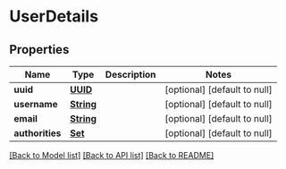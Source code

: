 # UserDetails
## Properties

Name | Type | Description | Notes
------------ | ------------- | ------------- | -------------
**uuid** | [**UUID**](UUID.md) |  | [optional] [default to null]
**username** | [**String**](string.md) |  | [optional] [default to null]
**email** | [**String**](string.md) |  | [optional] [default to null]
**authorities** | [**Set**](string.md) |  | [optional] [default to null]

[[Back to Model list]](../README.md#documentation-for-models) [[Back to API list]](../README.md#documentation-for-api-endpoints) [[Back to README]](../README.md)

